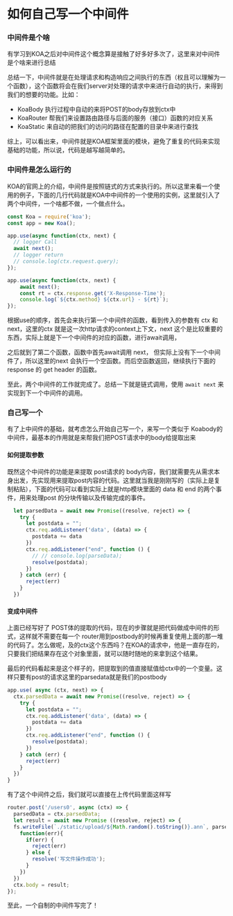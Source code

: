 # 如何自己写一个中间件

### 中间件是个啥

有学习到KOA之后对中间件这个概念算是接触了好多好多次了，这里来对中间件是个啥来进行总结

总结一下，中间件就是在处理请求和构造响应之间执行的东西（权且可以理解为一个函数），这个函数将会在我们server对处理的请求中来进行自动的执行，来得到我们的想要的功能。比如：

* KoaBody 执行过程中自动的来将POST的body存放到ctx中
* KoaRouter 帮我们来设置路由路径与后面的服务（接口）函数的对应关系
* KoaStatic 来自动的把我们的访问的路径在配置的目录中来进行查找

 综上，可以看出来，中间件就是KOA框架里面的模块，避免了重复的代码来实现基础的功能，所以说，代码是越写越简单的。

### 中间件是怎么运行的

KOA的官网上的介绍，中间件是按照链式的方式来执行的。所以这里来看一个使用的例子，下面的几行代码就是KOA中中间件的一个使用的实例，这里就引入了两个中间件，一个啥都不做，一个做点什么。

```javascript
const Koa = require('koa');
const app = new Koa();

app.use(async function(ctx, next) {
  // logger Call
  await next();
  // logger return
  // console.log(ctx.request.query);
});

app.use(async function(ctx, next) {
    await next();
    const rt = ctx.response.get('X-Response-Time');
    console.log(`${ctx.method} ${ctx.url} - ${rt}`);
});
```

根据use的顺序，首先会来执行第一个中间件的函数，看到传入的参数有 ctx 和 next，这里的ctx 就是这一次http请求的context上下文，next 这个是比较重要的东西，实际上就是下一个中间件的对应的函数，进行await调用，

之后就到了第二个函数，函数中首先await调用 next， 但实际上没有下一个中间件了，所以这里的next 会执行一个空函数。而后空函数返回，继续执行下面的response 的 get header 的函数。

至此，两个中间件的工作就完成了。总结一下就是链式调用，使用 `await next` 来实现到下一个中间件的调用。

### 自己写一个

有了上中间件的基础，就考虑怎么开始自己写一个，来写一个类似于 Koabody的中间件，最基本的作用就是来帮我们把POST请求中的body给提取出来

#### 如何提取参数

既然这个中间件的功能是来提取 post请求的 body内容，我们就需要先从需求本身出发，先实现用来提取post内容的代码。这里就当我是刚刚写的（实际上是复制粘贴），下面的代码可以看到实际上就是http模块里面的 data 和 end 的两个事件，用来处理post 的分块传输以及传输完成的事件。

```javascript
  let parsedData = await new Promise((resolve, reject) => {
    try {
      let postdata = "";
      ctx.req.addListener('data', (data) => {
        postdata += data
      })
      ctx.req.addListener("end", function () {
        // // console.log(parseData);
        resolve(postdata);
      })
    } catch (err) {
      reject(err)
    }
  })
```

#### 变成中间件

上面已经写好了 POST体的提取的代码，现在的步骤就是把代码做成中间件的形式，这样就不需要在每一个 router用到postbody的时候再重复使用上面的那一堆的代码了。怎么做呢，及的ctx这个东西吗？在KOA的请求中，他是一直存在的，只要我们把结果存在这个对象里面，就可以随时随地的来拿到这个结果。

最后的代码看起来是这个样子的，把提取到的值直接赋值给ctx中的一个变量。这样只要有post的请求这里的parsedata就是我们的postbody

```javascript
app.use( async (ctx, next) => {
  ctx.parsedData = await new Promise((resolve, reject) => {
    try {
      let postdata = "";
      ctx.req.addListener('data', (data) => {
        postdata += data
      })
      ctx.req.addListener("end", function () {
        resolve(postdata);
      })
    } catch (err) {
      reject(err)
    }
  })
}
```

有了这个中间件之后，我们就可以直接在上传代码里面这样写

```javascript
router.post('/users0', async (ctx) => {
  parsedData = ctx.parsedData;
  let result = await new Promise ((resolve, reject) => {
  fs.writeFile(`./static/upload/${Math.random().toString()}.ann`, parsedData, 
    function(err){
      if(err) {
        reject(err)
      } else {
        resolve('写文件操作成功');
      } 
    })
  })
  ctx.body = result;  
});
```

至此，一个自制的中间件写完了！

